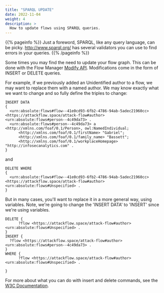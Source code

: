 ```yaml
---
title: "SPARQL UPDATE"
date: 2022-11-04
weight: 4
description: >
  How to update flows using SPARQL queries.
---
```


{{% pageinfo %}}
Just a foreword, SPARQL, like any query language, can be picky.  http://www.sparql.org/ has several validators you can use to find errors in your queries.
{{% /pageinfo %}}

Some times you may find the need to update your flow graph.  This can be done with the Flow Manager [Modify API](docs/Tasks/modify_flows.md).  Modifications come in the form of INSERT or DELETE queries.

For example, if we previously added an Unidentified author to a flow, we may want to replace them with a named author.  We may know exactly what we want to change and so fully define the triples to change:
```
INSERT DATA 
{ 
  <urn:absolute:flows#flow--41e0cd93-6fb2-4786-94ab-5adec21960cc> <https://attackflow.space/attack-flow#author> <urn:absolute:flows#person--4c49da73> .
  <urn:absolute:flows#person--4c49da73> a <http://xmlns.com/foaf/0.1/Person>, owl:NamedIndividual;
      <http://xmlns.com/foaf/0.1/firstName> "Gabriel";
      <http://xmlns.com/foaf/0.1/family_name> "Bassett";
      <http://xmlns.com/foaf/0.1/workplaceHomepage> "http://infosecanalytics.com" .
}
```
and
```
DELETE WHERE 
{ 
  <urn:absolute:flows#flow--41e0cd93-6fb2-4786-94ab-5adec21960cc> <https://attackflow.space/attack-flow#author> <urn:absolute:flows#Unspecified> .
}
```


But in many cases, you'll want to replace it in a more general way, using variables.  Note, we're going to change the 'INSERT DATA' to 'INSERT' since we're using variables.

```
DELETE {
      ?flow <https://attackflow.space/attack-flow#author> <urn:absolute:flows#Unspecified> .
}
INSERT { 
  ?flow <https://attackflow.space/attack-flow#author> <urn:absolute:flows#person--4c49da73> .
}
WHERE {
      ?flow <https://attackflow.space/attack-flow#author> <urn:absolute:flows#Unspecified> .

}
```

For more about what you can do with insert and delete commands, see the [W3C Documentation](https://www.w3.org/TR/sparql11-update/).